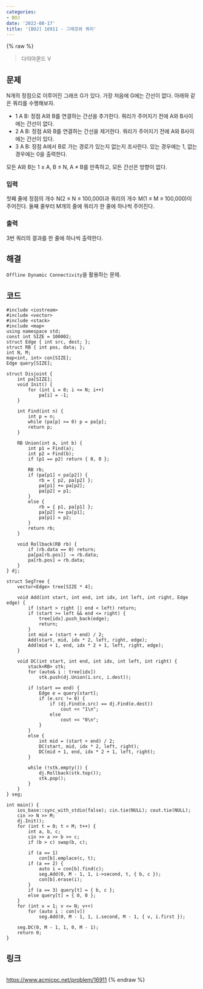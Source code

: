 ```yaml
---
categories:
- BOJ
date: '2022-08-17'
title: '[BOJ] 16911 - 그래프와 쿼리'
---
```


{% raw %}
> 다이아몬드 V<br>

## 문제
N개의 정점으로 이루어진 그래프 G가 있다. 가장 처음에 G에는 간선이 없다. 아래와 같은 쿼리를 수행해보자.

-   1 A B: 정점 A와 B를 연결하는 간선을 추가한다. 쿼리가 주어지기 전에 A와 B사이에는 간선이 없다.
-   2 A B: 정점 A와 B를 연결하는 간선을 제거한다. 쿼리가 주어지기 전에 A와 B사이에는 간선이 있다.
-   3 A B: 정점 A에서 B로 가는 경로가 있는지 없는지 조사한다. 있는 경우에는 1, 없는 경우에는 0을 출력한다.

모든 A와 B는 1 ≤ A, B ≤ N, A ≠ B를 만족하고, 모든 간선은 방향이 없다.

### 입력
첫째 줄에 정점의 개수 N(2 ≤ N ≤ 100,000)과 쿼리의 개수 M(1 ≤ M ≤ 100,000)이 주어진다. 둘째 줄부터 M개의 줄에 쿼리가 한 줄에 하나씩 주어진다.

### 출력
3번 쿼리의 결과를 한 줄에 하나씩 출력한다.

## 해결
`Offline Dynamic Connectivity`을 활용하는 문제.

## 코드
```
#include <iostream>
#include <vector>
#include <stack>
#include <map>
using namespace std;
const int SIZE = 100002;
struct Edge { int src, dest; };
struct RB { int pos, data; };
int N, M;
map<int, int> con[SIZE];
Edge query[SIZE];

struct Disjoint {
	int pa[SIZE];
	void Init() {
		for (int i = 0; i <= N; i++)
			pa[i] = -1;
	}

	int Find(int n) {
		int p = n;
		while (pa[p] >= 0) p = pa[p];
		return p;
	}

	RB Union(int a, int b) {
		int p1 = Find(a);
		int p2 = Find(b);
		if (p1 == p2) return { 0, 0 };

		RB rb;
		if (pa[p1] < pa[p2]) {
			rb = { p2, pa[p2] };
			pa[p1] += pa[p2];
			pa[p2] = p1;
		}
		else {
			rb = { p1, pa[p1] };
			pa[p2] += pa[p1];
			pa[p1] = p2;
		}
		return rb;
	}

	void Rollback(RB rb) {
		if (rb.data == 0) return;
		pa[pa[rb.pos]] -= rb.data;
		pa[rb.pos] = rb.data;
	}
} dj;

struct SegTree {
	vector<Edge> tree[SIZE * 4];

	void Add(int start, int end, int idx, int left, int right, Edge edge) {
		if (start > right || end < left) return;
		if (start >= left && end <= right) {
			tree[idx].push_back(edge);
			return;
		}
		int mid = (start + end) / 2;
		Add(start, mid, idx * 2, left, right, edge);
		Add(mid + 1, end, idx * 2 + 1, left, right, edge);
	}

	void DC(int start, int end, int idx, int left, int right) {
		stack<RB> stk;
		for (auto& i : tree[idx])
			stk.push(dj.Union(i.src, i.dest));

		if (start == end) {
			Edge e = query[start];
			if (e.src != 0) {
				if (dj.Find(e.src) == dj.Find(e.dest))
					cout << "1\n";
				else
					cout << "0\n";
			}
		}
		else {
			int mid = (start + end) / 2;
			DC(start, mid, idx * 2, left, right);
			DC(mid + 1, end, idx * 2 + 1, left, right);
		}

		while (!stk.empty()) {
			dj.Rollback(stk.top());
			stk.pop();
		}
	}
} seg;

int main() {
	ios_base::sync_with_stdio(false); cin.tie(NULL); cout.tie(NULL);
	cin >> N >> M;
	dj.Init();
	for (int t = 0; t < M; t++) {
		int a, b, c;
		cin >> a >> b >> c;
		if (b > c) swap(b, c);

		if (a == 1)
			con[b].emplace(c, t);
		if (a == 2) {
			auto i = con[b].find(c);
			seg.Add(0, M - 1, 1, i->second, t, { b, c });
			con[b].erase(i);
		}
		if (a == 3)	query[t] = { b, c };
		else query[t] = { 0, 0 };
	}
	for (int v = 1; v <= N; v++)
		for (auto i : con[v])
			seg.Add(0, M - 1, 1, i.second, M - 1, { v, i.first });

	seg.DC(0, M - 1, 1, 0, M - 1);
	return 0;
}
```

## 링크
<br>https://www.acmicpc.net/problem/16911
{% endraw %}